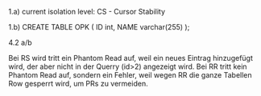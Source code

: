 1.a)
current isolation level: CS - Cursor Stability

1.b)
CREATE TABLE OPK
(
    ID int,
    NAME varchar(255)
);


4.2
a/b

Bei RS wird tritt ein Phantom Read auf, weil ein neues Eintrag hinzugefügt wird, 
der aber nicht in der Querry (id>2) angezeigt wird.
Bei RR tritt kein Phantom Read auf, sondern ein Fehler, weil wegen RR 
die ganze Tabellen Row gesperrt wird, um PRs zu vermeiden.




























